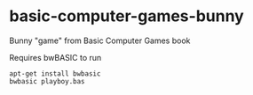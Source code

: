 # basic-computer-games-bunny
Bunny "game" from Basic Computer Games book

Requires bwBASIC to run  
```
apt-get install bwbasic
bwbasic playboy.bas
```
